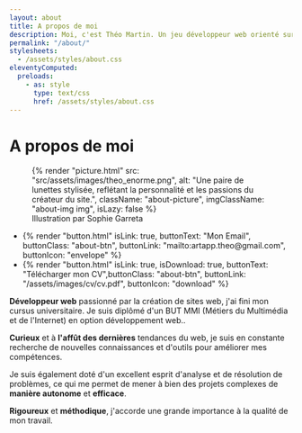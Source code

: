 ```yaml
---
layout: about
title: A propos de moi
description: Moi, c'est Théo Martin. Un jeu développeur web orienté sur la partie frontend. Je suis créatif et j'aime découvrir de nouvelles choses.
permalink: "/about/"
stylesheets:
  - /assets/styles/about.css
eleventyComputed:
  preloads:
    - as: style
      type: text/css
      href: /assets/styles/about.css
---
```


# A propos de moi

<figure>
{% render "picture.html" src: "src/assets/images/theo_enorme.png", alt: "Une paire de lunettes stylisée, reflétant la personnalité et les passions du créateur du site.", className: "about-picture", imgClassName: "about-img img", isLazy: false %}
<figcaption>Illustration par Sophie Garreta</figcaption>
</figure>

<ul class="about-items"><li class="about-item">{% render "button.html" isLink: true, buttonText: "Mon Email", buttonClass: "about-btn", buttonLink: "mailto:artapp.theo@gmail.com", buttonIcon: "envelope" %}</li>
    <li class="about-item">{% render "button.html" isLink: true, isDownload: true, buttonText: "Télécharger mon CV",buttonClass: "about-btn", buttonLink: "/assets/images/cv/cv.pdf", buttonIcon: "download" %}</li></ul>

**Développeur web** passionné par la création de sites web, j'ai fini mon cursus universitaire. Je suis diplômé d'un BUT MMI (Métiers du Multimédia et de l'Internet) en option développement web..

**Curieux** et à **l'affût des dernières** tendances du web, je suis en constante recherche de nouvelles connaissances et d'outils pour améliorer mes compétences.

Je suis également doté d'un excellent esprit d'analyse et de résolution de problèmes, ce qui me permet de mener à bien des projets complexes de **manière autonome** et **efficace**.

**Rigoureux** et **méthodique**, j'accorde une grande importance à la qualité de mon travail.
